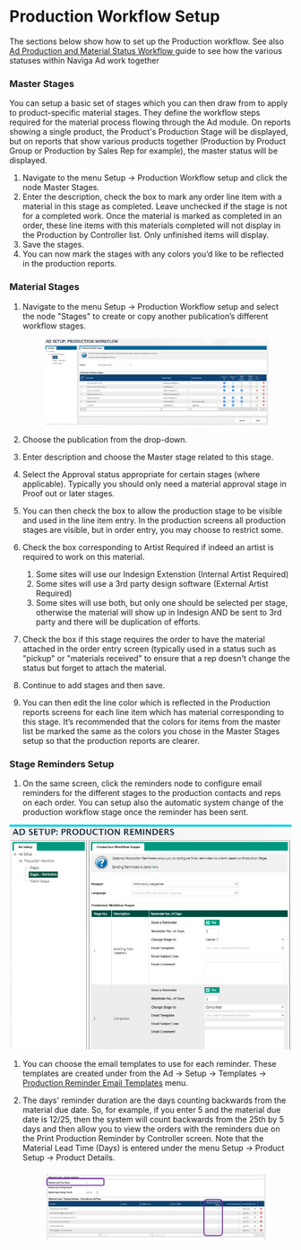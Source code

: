 # Production Workflow Setup

The sections below show how to set up the Production workflow. See also [Ad Production and Material Status Workflow ](../production-ad/overview-ad-production-and-material-status-workflow.md)guide to see how the various statuses within Naviga Ad work together

### Master Stages <a href="#_toc76551976" id="_toc76551976"></a>

You can setup a basic set of stages which you can then draw from to apply to product-specific material stages. They define the workflow steps required for the material process flowing through the Ad module. On reports showing a single product, the Product's Production Stage will be displayed, but on reports that show various products together (Production by Product Group or Production by Sales Rep for example), the master status will be displayed.

1. Navigate to the menu Setup -> Production Workflow setup and click the node Master Stages.
2. Enter the description, check the box to mark any order line item with a material in this stage as completed. Leave unchecked if the stage is not for a completed work. Once the material is marked as completed in an order, these line items with this materials completed will not display in the Production by Controller list. Only unfinished items will display.
3. Save the stages.
4. You can now mark the stages with any colors you’d like to be reflected in the production reports.

### Material Stages <a href="#_toc76551977" id="_toc76551977"></a>

1.  Navigate to the menu Setup -> Production Workflow setup and select the node "Stages" to create or copy another publication’s different workflow stages.

    <figure><img src="../../../.gitbook/assets/image (641).png" alt=""><figcaption></figcaption></figure>
2. Choose the publication from the drop-down.
3. Enter description and choose the Master stage related to this stage.
4. Select the Approval status appropriate for certain stages (where applicable). Typically you should only need a material approval stage in Proof out or later stages.
5. You can then check the box to allow the production stage to be visible and used in the line item entry. In the production screens all production stages are visible, but in order entry, you may choose to restrict some.
6. Check the box corresponding to Artist Required if indeed an artist is required to work on this material.
   1. Some sites will use our Indesign Extenstion (Internal Artist Required)
   2. Some sites will use a 3rd party design software (External Artist Required)
   3. Some sites will use both, but only one should be selected per stage, otherwise the material will show up in Indesign AND be sent to 3rd party and there will be duplication of efforts.
7. Check the box if this stage requires the order to have the material attached in the order entry screen (typically used in a status such as "pickup" or "materials received" to ensure that a rep doesn't change the status but forget to attach the material.
8. Continue to add stages and then save.
9. You can then edit the line color which is reflected in the Production reports screens for each line item which has material corresponding to this stage. It’s recommended that the colors for items from the master list be marked the same as the colors you chose in the Master Stages setup so that the production reports are clearer.

### Stage Reminders Setup <a href="#_toc76551978" id="_toc76551978"></a>

1. On the same screen, click the reminders node to configure email reminders for the different stages to the production contacts and reps on each order. You can setup also the automatic system change of the production workflow stage once the reminder has been sent.

![](<../../../.gitbook/assets/3 (84).png>)

1. You can choose the email templates to use for each reminder. These templates are created under from the Ad -> Setup -> Templates -> [Production Reminder Email Templates](templates.md#production-reminder-email-templates) menu.
2.  The days' reminder duration are the days counting backwards from the material due date. So, for example, if you enter 5 and the material due date is 12/25, then the system will count backwards from the 25th by 5 days and then allow you to view the orders with the reminders due on the Print Production Reminder by Controller screen. Note that the Material Lead Time (Days) is entered under the menu Setup -> Product Setup -> Product Details.

    <figure><img src="../../../.gitbook/assets/image (332).png" alt=""><figcaption></figcaption></figure>
